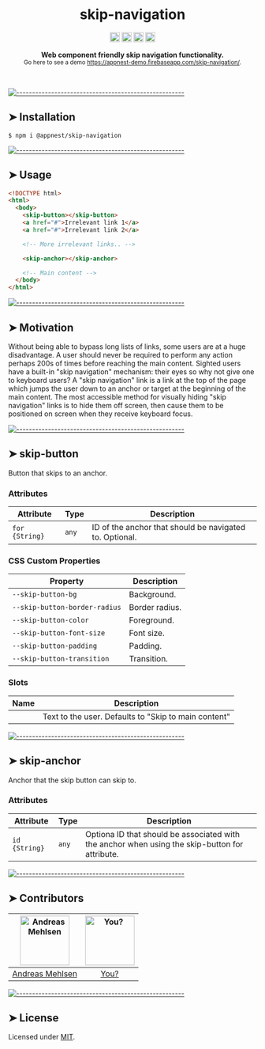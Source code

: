 <h1 align="center">skip-navigation</h1>
<p align="center">
		<a href="https://npmcharts.com/compare/@appnest/skip-navigation?minimal=true"><img alt="Downloads per month" src="https://img.shields.io/npm/dm/@appnest/skip-navigation.svg" height="20"/></a>
<a href="https://www.npmjs.com/package/@appnest/skip-navigation"><img alt="NPM Version" src="https://img.shields.io/npm/v/@appnest/skip-navigation.svg" height="20"/></a>
<a href="https://david-dm.org/andreasbm/skip-navigation"><img alt="Dependencies" src="https://img.shields.io/david/andreasbm/skip-navigation.svg" height="20"/></a>
<a href="https://github.com/andreasbm/skip-navigation/graphs/contributors"><img alt="Contributors" src="https://img.shields.io/github/contributors/andreasbm/skip-navigation.svg" height="20"/></a>
	</p>

<p align="center">
  <b>Web component friendly skip navigation functionality.</b></br>
  <sub> Go here to see a demo <a href="https://appnest-demo.firebaseapp.com/skip-navigation/">https://appnest-demo.firebaseapp.com/skip-navigation/</a>.<sub>
</p>

<br />



[![-----------------------------------------------------](https://raw.githubusercontent.com/andreasbm/readme/master/assets/lines/colored.png)](#installation)

## ➤ Installation

```
$ npm i @appnest/skip-navigation
```


[![-----------------------------------------------------](https://raw.githubusercontent.com/andreasbm/readme/master/assets/lines/colored.png)](#usage)

## ➤ Usage

```html
<!DOCTYPE html>
<html>
  <body>
    <skip-button></skip-button>
    <a href="#">Irrelevant link 1</a>
    <a href="#">Irrelevant link 2</a>

    <!-- More irrelevant links.. -->

    <skip-anchor></skip-anchor>

    <!-- Main content -->
  </body>
</html>
```


[![-----------------------------------------------------](https://raw.githubusercontent.com/andreasbm/readme/master/assets/lines/colored.png)](#motivation)

## ➤ Motivation

Without being able to bypass long lists of links, some users are at a huge disadvantage. A user should never be required to perform any action perhaps 200s of times before reaching the main content. Sighted users have a built-in "skip navigation" mechanism: their eyes so why not give one to keyboard users? A "skip navigation" link is a link at the top of the page which jumps the user down to an anchor or target at the beginning of the main content. The most accessible method for visually hiding "skip navigation" links is to hide them off screen, then cause them to be positioned on screen when they receive keyboard focus.


[![-----------------------------------------------------](https://raw.githubusercontent.com/andreasbm/readme/master/assets/lines/colored.png)](#skip-button)

## ➤ skip-button

Button that skips to an anchor.

### Attributes

| Attribute      | Type  | Description                                      |
|----------------|-------|--------------------------------------------------|
| `for {String}` | `any` | ID of the anchor that should be navigated to. Optional. |

### CSS Custom Properties

| Property                      | Description    |
|-------------------------------|----------------|
| `--skip-button-bg`            | Background.    |
| `--skip-button-border-radius` | Border radius. |
| `--skip-button-color`         | Foreground.    |
| `--skip-button-font-size`     | Font size.     |
| `--skip-button-padding`       | Padding.       |
| `--skip-button-transition`    | Transition.    |

### Slots

| Name | Description                                      |
|------|--------------------------------------------------|
|      | Text to the user. Defaults to "Skip to main content" |


[![-----------------------------------------------------](https://raw.githubusercontent.com/andreasbm/readme/master/assets/lines/colored.png)](#skip-anchor)

## ➤ skip-anchor

Anchor that the skip button can skip to.

### Attributes

| Attribute     | Type  | Description                                      |
|---------------|-------|--------------------------------------------------|
| `id {String}` | `any` | Optiona ID that should be associated with the anchor when using the skip-button for attribute. |


[![-----------------------------------------------------](https://raw.githubusercontent.com/andreasbm/readme/master/assets/lines/colored.png)](#contributors)

## ➤ Contributors
	

| [<img alt="Andreas Mehlsen" src="https://avatars1.githubusercontent.com/u/6267397?s=460&v=4" width="100">](https://twitter.com/andreasmehlsen) | [<img alt="You?" src="https://joeschmoe.io/api/v1/random" width="100">](https://github.com/andreasbm/weightless/blob/master/CONTRIBUTING.md) |
|:--------------------------------------------------:|:--------------------------------------------------:|
| [Andreas Mehlsen](https://twitter.com/andreasmehlsen) | [You?](https://github.com/andreasbm/weightless/blob/master/CONTRIBUTING.md) |


[![-----------------------------------------------------](https://raw.githubusercontent.com/andreasbm/readme/master/assets/lines/colored.png)](#license)

## ➤ License
	
Licensed under [MIT](https://opensource.org/licenses/MIT).

  